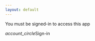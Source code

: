 ```yaml
---
layout: default
---
```

<p id="demo">You must be signed-in to access this app</p>
<p id="id" style="display: none;"></p>
<div id= "form" style="display: none;">
  Phone number: <a href ="../mycontacts" target="_blank">View your contacts here</a><textarea id="phone" placeholder="Multiple contacts can entered separated by a space or , inbetween them"></textarea>
  SMS Message: <textarea type="text" id="say"></textarea>
<br><br>
<button id="btn" class="btn waves-effect waves-light" onclick="myFunction($('#phone').val(), $('#say').val());">Send</button>
</div>
<div data-target="slide-out" class="sidenav-trigger my-signin"><i class="material-icons">account_circle</i>Sign-in</div>

<script>
//code for google sign-in
function otherSignedInStuff(googleUser){
$("#form").show();
var profile = googleUser.getBasicProfile();
$("#demo").text("Welcome "+ profile.getName()+ " ("+profile.getEmail()+")");
//get firebase token using email id
var url= "https://script.google.com/macros/s/AKfycbzt9Hbl-fc3wM-xQU_EkqvYKFmSwLX2m9HJdZv75IR6T06OBxw/exec?mail="+profile.getEmail();
var xmlHttp = new XMLHttpRequest();
xmlHttp.onreadystatechange = function() {
  if (xmlHttp.readyState == 4 && xmlHttp.status == 200)
     $("#id").text(xmlHttp.responseText);
}
xmlHttp.open("GET", url, true); // true for asynchronous 
xmlHttp.send(null);
//end firebase token retrieval  
}
  
//send sms
function myFunction(phone,say) {
  phone = phone.replace(/\n/g, "',");
  var id= $("#id").text();
  if (id==="noToken"){
     $("#demo").html("You haven't installed/registered Net2SMS app. Kindly install the app from <a href='https://drive.google.com/open?id=1BY9HzqFtTCpjGMbcnoll6L_kNEWpmKcf'>here</a> to use this online SMS feature.");
    return;
    }
//change button state
 M.toast({html: "Sending..."});
 $("#btn").hide();
 
//make call to script
  fetch("https://t.orthosam.com/send.php?phone="+phone+"&say="+say+"&id="+id)
  .then(function(data) {
    // Here you get the data
    $("#form").hide();
    M.toast({html: "Message sent."});
    $("#demo").html("<a href='javascript:location.reload();' id='reload'>Send another message</a>");
    console.log(data);
    })
  .catch(function(error) {
    // If there is any error
    M.toast({html: "Server error. Try again"});
    console.log(error);
  });
}
//send sms end
</script>
